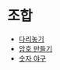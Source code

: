 # 조합

- [다리놓기](https://github.com/JangHyoGwang/TIL/blob/main/Python/Problem/%EB%8B%A4%EB%A6%AC%20%EB%86%93%EA%B8%B0.md)
- [암호 만들기](https://github.com/JangHyoGwang/TIL/blob/main/Python/Problem/%EC%95%94%ED%98%B8%20%EB%A7%8C%EB%93%A4%EA%B8%B0.md)
- [숫자 야구](https://github.com/JangHyoGwang/TIL/blob/main/Python/Problem/%EC%88%AB%EC%9E%90%20%EC%95%BC%EA%B5%AC.md)
